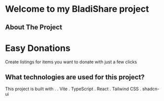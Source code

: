 # Welcome to my BladiShare project
## About The Project
 # Easy Donations
Create listings for items you want to donate with just a few clicks
## What technologies are used for this project?
This project is built with .
. Vite
. TypeScript
. React
. Tailwind CSS
. shadcn-ui

